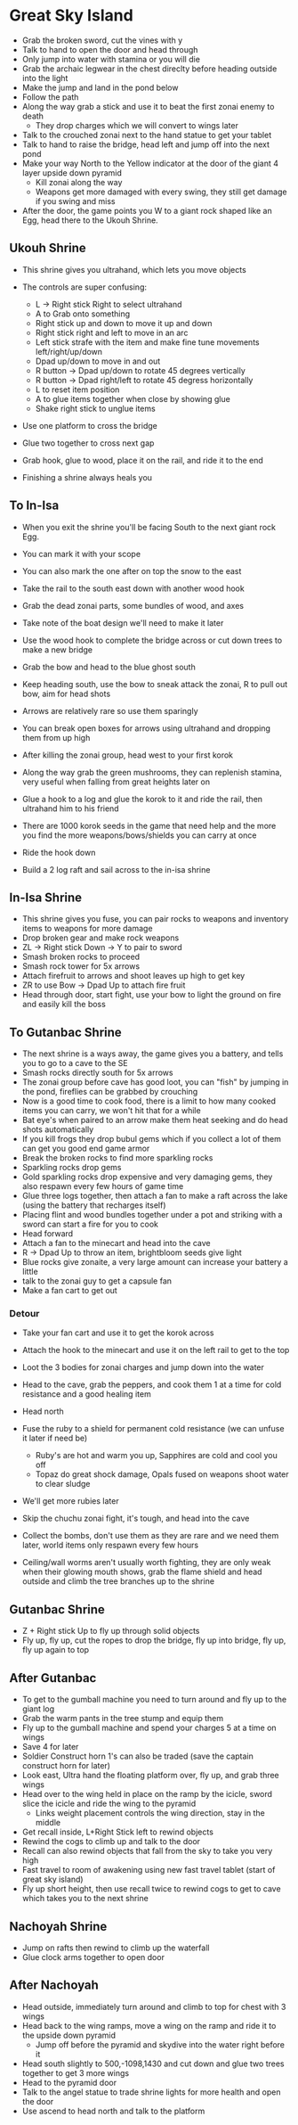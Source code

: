 # Great Sky Island
- Grab the broken sword, cut the vines with y
- Talk to hand to open the door and head through
- Only jump into water with stamina or you will die
- Grab the archaic legwear in the chest direclty before heading outside into the light
- Make the jump and land in the pond below
- Follow the path
- Along the way grab a stick and use it to beat the first zonai enemy to death
  - They drop charges which we will convert to wings later
- Talk to the crouched zonai next to the hand statue to get your tablet
- Talk to hand to raise the bridge, head left and jump off into the next pond
- Make your way North to the Yellow indicator at the door of the giant 4 layer upside down pyramid
  - Kill zonai along the way
  - Weapons get more damaged with every swing, they still get damage if you swing and miss
- After the door, the game points you W to a giant rock shaped like an Egg, head there to the Ukouh Shrine.

## Ukouh Shrine
- This shrine gives you ultrahand, which lets you move objects
- The controls are super confusing:
  - L -> Right stick Right to select ultrahand
  - A to Grab onto something
  - Right stick up and down to move it up and down
  - Right stick right and left to move in an arc
  - Left stick strafe with the item and make fine tune movements left/right/up/down
  - Dpad up/down to move in and out
  - R button -> Dpad up/down to rotate 45 degrees vertically
  - R button -> Dpad right/left to rotate 45 degress horizontally
  - L to reset item position
  - A to glue items together when close by showing glue
  - Shake right stick to unglue items

- Use one platform to cross the bridge
- Glue two together to cross next gap
- Grab hook, glue to wood, place it on the rail, and ride it to the end
- Finishing a shrine always heals you

## To In-Isa
- When you exit the shrine you'll be facing South to the next giant rock Egg.
- You can mark it with your scope
- You can also mark the one after on top the snow to the east

- Take the rail to the south east down with another wood hook
- Grab the dead zonai parts, some bundles of wood, and axes
- Take note of the boat design we'll need to make it later
- Use the wood hook to complete the bridge across or cut down trees to make a new bridge
- Grab the bow and head to the blue ghost south
- Keep heading south, use the bow to sneak attack the zonai, R to pull out bow, aim for head shots
- Arrows are relatively rare so use them sparingly
- You can break open boxes for arrows using ultrahand and dropping them from up high
- After killing the zonai group, head west to your first korok
- Along the way grab the green mushrooms, they can replenish stamina, very useful when falling from great heights later on
- Glue a hook to a log and glue the korok to it and ride the rail, then ultrahand him to his friend
- There are 1000 korok seeds in the game that need help and the more you find the more weapons/bows/shields you can carry at once
- Ride the hook down
- Build a 2 log raft and sail across to the in-isa shrine

## In-Isa Shrine
- This shrine gives you fuse, you can pair rocks to weapons and inventory items to weapons for more damage
- Drop broken gear and make rock weapons
- ZL -> Right stick Down -> Y to pair to sword
- Smash broken rocks to proceed
- Smash rock tower for 5x arrows
- Attach firefruit to arrows and shoot leaves up high to get key
- ZR to use Bow -> Dpad Up to attach fire fruit
- Head through door, start fight, use your bow to light the ground on fire and easily kill the boss

## To Gutanbac Shrine
- The next shrine is a ways away, the game gives you a battery, and tells you to go to a cave to the SE
- Smash rocks directly south for 5x arrows
- The zonai group before cave has good loot, you can "fish" by jumping in the pond, fireflies can be grabbed by crouching
- Now is a good time to cook food, there is a limit to how many cooked items you can carry, we won't hit that for a while
- Bat eye's when paired to an arrow make them heat seeking and do head shots automatically
- If you kill frogs they drop bubul gems which if you collect a lot of them can get you good end game armor
- Break the broken rocks to find more sparkling rocks
- Sparkling rocks drop gems
- Gold sparkling rocks drop expensive and very damaging gems, they also respawn every few hours of game time
- Glue three logs together, then attach a fan to make a raft across the lake (using the battery that recharges itself)
- Placing flint and wood bundles together under a pot and striking with a sword can start a fire for you to cook
- Head forward
- Attach a fan to the minecart and head into the cave
- R -> Dpad Up to throw an item, brightbloom seeds give light
- Blue rocks give zonaite, a very large amount can increase your battery a little
- talk to the zonai guy to get a capsule fan
- Make a fan cart to get out

### Detour
- Take your fan cart and use it to get the korok across
- Attach the hook to the minecart and use it on the left rail to get to the top
- Loot the 3 bodies for zonai charges and jump down into the water

- Head to the cave, grab the peppers, and cook them 1 at a time for cold resistance and a good healing item
- Head north
- Fuse the ruby to a shield for permanent cold resistance (we can unfuse it later if need be)
  - Ruby's are hot and warm you up, Sapphires are cold and cool you off
  - Topaz do great shock damage, Opals fused on weapons shoot water to clear sludge
- We'll get more rubies later

- Skip the chuchu zonai fight, it's tough, and head into the cave
- Collect the bombs, don't use them as they are rare and we need them later, world items only respawn every few hours
- Ceiling/wall worms aren't usually worth fighting, they are only weak when their glowing mouth shows, grab the flame shield and head outside and climb the tree branches up to the shrine

## Gutanbac Shrine
- Z + Right stick Up to fly up through solid objects
- Fly up, fly up, cut the ropes to drop the bridge, fly up into bridge, fly up, fly up again to top

## After Gutanbac
- To get to the gumball machine you need to turn around and fly up to the giant log
- Grab the warm pants in the tree stump and equip them
- Fly up to the gumball machine and spend your charges 5 at a time on wings
- Save 4 for later
- Soldier Construct horn 1's can also be traded (save the captain construct horn for later)
- Look east, Ultra hand the floating platform over, fly up, and grab three wings 
- Head over to the wing held in place on the ramp by the icicle, sword slice the icicle and ride the wing to the pyramid
  - Links weight placement controls the wing direction, stay in the middle 
- Get recall inside, L+Right Stick left to rewind objects
- Rewind the cogs to climb up and talk to the door
- Recall can also rewind objects that fall from the sky to take you very high
- Fast travel to room of awakening using new fast travel tablet (start of great sky island)
- Fly up short height, then use recall twice to rewind cogs to get to cave which takes you to the next shrine

## Nachoyah Shrine
- Jump on rafts then rewind to climb up the waterfall
- Glue clock arms together to open door

## After Nachoyah
- Head outside, immediately turn around and climb to top for chest with 3 wings
- Head back to the wing ramps, move a wing on the ramp and ride it to the upside down pyramid
  - Jump off before the pyramid and skydive into the water right before it
- Head south slightly to 500,-1098,1430 and cut down and glue two trees together to get 3 more wings
- Head to the pyramid door
- Talk to the angel statue to trade shrine lights for more health and open the door
- Use ascend to head north and talk to the platform
